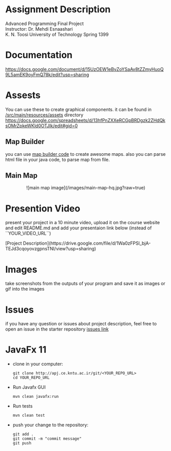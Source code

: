 # Assignment Description
<p> Advanced Programming Final Project <br>
    Instructor: Dr. Mehdi Esnaashari <br>
    K. N. Toosi University of Technology Spring 1399 <br>

</p> 

<alt dir="rtl" align="right">

  </alt> 

# Documentation
https://docs.google.com/document/d/15UzOEW1eBvZoYSaAv8tZZmyHuoQ9L5amEK9oyFmQ78k/edit?usp=sharing

# Assests
You can use these to create graphical components. 
it can be found in [/src/main/resources/assets](http://apj.ce.kntu.ac.ir/git/root/hw5-fariborz-bomberman-starter/-/tree/master/src/main/resources/assets) directory
https://docs.google.com/spreadsheets/d/13hfPnZXXeRCGpBRDgzk2ZHdQksOMrZpkeWKld0OTJIk/edit#gid=0

## Map Builder
you can use [map builder code](http://apj.ce.kntu.ac.ir/git/root/hw5-fariborz-bomberman-starter/-/blob/master/src/main/resources/map-builder/index.html) to create awesome maps.
also you can parse html file in your java code, to parse map from file. 

## Main Map 
<!--[](http://apj.ce.kntu.ac.ir/git/root/hw5-fariborz-bomberman-starter/-/blob/master/images/main-map.jpg)-->
<!--<img src="http://apj.ce.kntu.ac.ir/git/root/hw5-fariborz-bomberman-starter/-/blob/master/images/main-map.jpg" alt="main map image url"/>-->
<div align=center> ![main map image](/images/main-map-hq.jpg?raw=true) </div>


# Presention Video
<p> present your project in a 10 minute video, upload it on the course website and edit README.md and add your presentaion link below (instead of ``YOUR_VIDEO_URL``) </p>
[Project Description](https://drive.google.com/file/d/1Wa0zFPSl_bjA-TEJd3cqoyovzgpnsTNI/view?usp=sharing)


# Images
take screenshots from the outputs of your program and save it as images or gif into the images

# Issues
if you have any question or issues about project description, feel free to open an issue in the starter repository
[issues link](http://apj.ce.kntu.ac.ir/git/root/hw5-fariborz-bomberman-starter/-/issues)

# JavaFx 11

<ul>
<li>
clone in your computer: 

```
git clone http://apj.ce.kntu.ac.ir/git/<YOUR_REPO_URL>
cd YOUR_REPO_URL
```


</li>
<li>
    <p>Run Javafx GUI</p>
    
```
mvn clean javafx:run
```

</li>

<li>
    <p>Run tests</p>
    
```
mvn clean test
```
</li>

<li>
<p> push your change to the repository: </p>
 
```
git add .
git commit -m "commit message"
git push
```
</li>
</ul>
